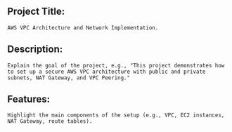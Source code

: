 Project Title:
--------------
    AWS VPC Architecture and Network Implementation.

Description: 
-------------
    Explain the goal of the project, e.g., "This project demonstrates how to set up a secure AWS VPC architecture with public and private subnets, NAT Gateway, and VPC Peering."

Features:
---------
    Highlight the main components of the setup (e.g., VPC, EC2 instances, NAT Gateway, route tables).

